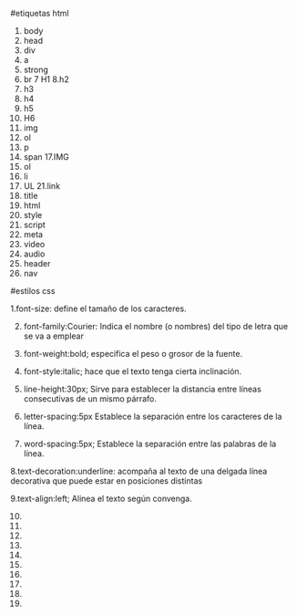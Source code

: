 #etiquetas html
1. body
2. head
3. div  
4. a
5. strong
6. br
7  H1
8.h2
9. h3
10. h4
11. h5
12. H6
13. img
14. ol
15. p
16. span
17.IMG
18. ol
19. li
 20. UL
 21.link
 22. title
 23. html
 24. style
 25. script
 26. meta
 27. video
 28. audio
 29. header
 30. nav
 
 
 #estilos css

 1.font-size: define el tamaño de los caracteres. 

 2. font-family:Courier: Indica el nombre (o nombres) del tipo de letra que se va a emplear

 3. font-weight:bold; especifica el peso o grosor de la fuente.

 4. font-style:italic;  hace que el texto tenga cierta inclinación.

 5. line-height:30px; Sirve para establecer la distancia entre líneas consecutivas de un mismo párrafo. 

 6. letter-spacing:5px Establece la separación entre los caracteres de la línea.

 7. word-spacing:5px; Establece la separación entre las palabras de la línea.

 8.text-decoration:underline: acompaña al texto de una delgada línea decorativa que puede estar en posiciones distintas

 9.text-align:left; Alinea el texto según convenga.

 10.
 11.
 12.
 13.
 14.
 15.
 16.
 17.
 18.
 19.
 
 
 
 
 
 
 
 
 
 
 
 
 
 
 
 
 
 
 
 
 
 
 
 
 
 
 
 
 
 
 
 
 
 
 
 
 
 
 
 
 
 
 
 
 
 
 
 
 
 
 
 
 
 
 
 
 
 
 
 
 
 
 
 
 
 
 
 
 
 
 
 
 
 
 
 
 
 
 
 
 
 
 
 
 
 
 
 
 
 
 
 
 
 
 
 
 
 
 
 
 
 
 
 
 
 
 
 
 
 
 
 
 
 
 
 
 
 
 
 
 
 
 
 
 
 
 
 
 
 
 
 
 
 
 
 
 
 
 
 
 
 
 
 
 
 
 
 
 
 
 
 
 
 
 
 
 
 
 
 
 
 
 
 
 
 
 
 
 
 
 
 
 
 
 
 
 
 
 
 
 
 
 
 
 
 
 
 
 
 
 
 
 
 
 
 
 
 
 
 
 
 
 
 
 
 
 
 
 
 
 
 
 
 
 
 
 
 
 
 
 
 
 
 
 
 
 
 
 
 
 
 
 
 
 
 
 
 
 
 
 
 
 
 
 
 
 
 
 
 
 
 
 
 
 
 
 
 
 
 
 
 
 
 
 
 
 
 
 
 
 
 
 
 
 
 
 
 
 
 
 
 
 
 
 
 
 
 
 
 
 
 
 
 
 
 
 
 
 
 
 
 
 
 
 
 
 
 
 
 
 
 
 
 
 
 
 
 
 
 
 
 
 
 
 
 
 
 
 
 
 
 
 
 
 
 
 
 
 
 
 
 
 
 
 
 
 
 
 
 
 
 
 
 
 
 
 
 
 
 
 
 
 
 
 
 
 
 
 
 
 
 
 
 
 
 
 
 
 
 
 
 
 
 
 
 
 
 
 
 
 
 
 
 
 
 
 
 
 
 
 
 
 
 
 
 
 
 
 
 
 
 
 
 
 
 
 
 
 
 
 
 
 
 
 
 
 
 
 
 
 
 
 
 
 
 
 
